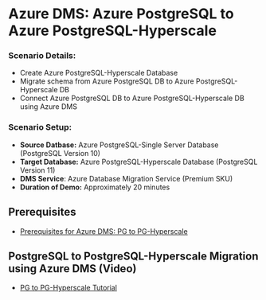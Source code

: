 # Azure DMS: Azure PostgreSQL to Azure PostgreSQL-Hyperscale



[](https://github.com/alexanderpetraliac2c/azure-oracle-migration/blob/master/Images/pgToPgHyperArchitecture.png)



### **Scenario Details:**
* Create Azure PostgreSQL-Hyperscale Database
* Migrate schema from Azure PostgreSQL DB to Azure PostgreSQL-Hyperscale DB
* Connect Azure PostgreSQL DB to Azure PostgreSQL-Hyperscale DB using Azure DMS

### **Scenario Setup:**
* **Source Datbase:** Azure PostgreSQL-Single Server Database (PostgreSQL Version 10)
* **Target Database:** Azure PostgreSQL-Hyperscale Database (PostgreSQL Version 11)
* **DMS Service**: Azure Database Migration Service (Premium SKU)
* **Duration of Demo:** Approximately 20 minutes


## Prerequisites
* [Prerequisites for Azure DMS: PG to PG-Hyperscale](https://github.com/alexanderpetraliac2c/azure-oracle-migration/blob/master/Tutorials/pgToPgHyperscale/Tutorials/Prerequisites.md)


## PostgreSQL to PostgreSQL-Hyperscale Migration using Azure DMS (Video)
* [PG to PG-Hyperscale Tutorial](https://github.com/alexanderpetraliac2c/azure-oracle-migration/blob/master/Tutorials/pgToPgHyperscale/Tutorials/pgToPgHyperscaleTutorial.md)
